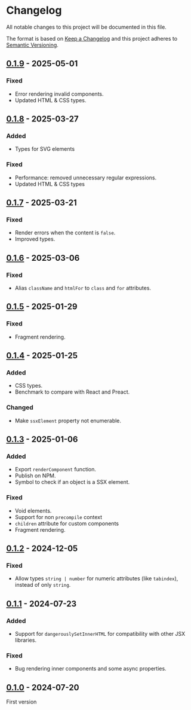 # Changelog
All notable changes to this project will be documented in this file.

The format is based on [Keep a Changelog](https://keepachangelog.com/)
and this project adheres to [Semantic Versioning](https://semver.org/).

## [0.1.9] - 2025-05-01
### Fixed
- Error rendering invalid components.
- Updated HTML & CSS types.

## [0.1.8] - 2025-03-27
### Added
- Types for SVG elements

### Fixed
- Performance: removed unnecessary regular expressions.
- Updated HTML & CSS types

## [0.1.7] - 2025-03-21
### Fixed
- Render errors when the content is `false`.
- Improved types.

## [0.1.6] - 2025-03-06
### Fixed
- Alias `className` and `htmlFor` to `class` and `for` attributes.

## [0.1.5] - 2025-01-29
### Fixed
- Fragment rendering.

## [0.1.4] - 2025-01-25
### Added
- CSS types.
- Benchmark to compare with React and Preact.

### Changed
- Make `ssxElement` property not enumerable.

## [0.1.3] - 2025-01-06
### Added
- Export `renderComponent` function.
- Publish on NPM.
- Symbol to check if an object is a SSX element.

### Fixed
- Void elements.
- Support for non `precompile` context
- `children` attribute for custom components
- Fragment rendering.

## [0.1.2] - 2024-12-05
### Fixed
- Allow types `string | number` for numeric attributes (like `tabindex`), instead of only `string`.

## [0.1.1] - 2024-07-23
### Added
- Support for `dangerouslySetInnerHTML` for compatibility with other JSX libraries.

### Fixed
- Bug rendering inner components and some async properties.

## [0.1.0] - 2024-07-20
First version

[0.1.9]: https://github.com/oscarotero/ssx/compare/v0.1.8...v0.1.9
[0.1.8]: https://github.com/oscarotero/ssx/compare/v0.1.7...v0.1.8
[0.1.7]: https://github.com/oscarotero/ssx/compare/v0.1.6...v0.1.7
[0.1.6]: https://github.com/oscarotero/ssx/compare/v0.1.5...v0.1.6
[0.1.5]: https://github.com/oscarotero/ssx/compare/v0.1.4...v0.1.5
[0.1.4]: https://github.com/oscarotero/ssx/compare/v0.1.3...v0.1.4
[0.1.3]: https://github.com/oscarotero/ssx/compare/v0.1.2...v0.1.3
[0.1.2]: https://github.com/oscarotero/ssx/compare/v0.1.1...v0.1.2
[0.1.1]: https://github.com/oscarotero/ssx/compare/v0.1.0...v0.1.1
[0.1.0]: https://github.com/oscarotero/ssx/releases/tag/v0.1.0

